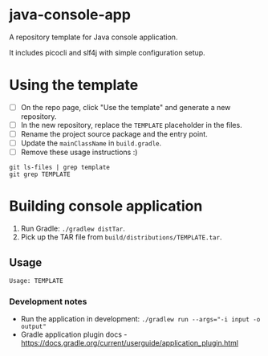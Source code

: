 # java-console-app
A repository template for Java console application.

It includes picocli and slf4j with simple configuration setup.

# Using the template
- [ ] On the repo page, click "Use the template" and generate a new repository.
- [ ] In the new repository, replace the `TEMPLATE` placeholder in the files.
- [ ] Rename the project source package and the entry point.
- [ ] Update the `mainClassName` in `build.gradle`.
- [ ] Remove these usage instructions :)

```
git ls-files | grep template
git grep TEMPLATE
```

# Building console application
1. Run Gradle: `./gradlew distTar`.
2. Pick up the TAR file from `build/distributions/TEMPLATE.tar`.

## Usage

```bash
Usage: TEMPLATE
```

### Development notes

* Run the application in development: `./gradlew run --args="-i input -o output"`
* Gradle application plugin docs - https://docs.gradle.org/current/userguide/application_plugin.html 
